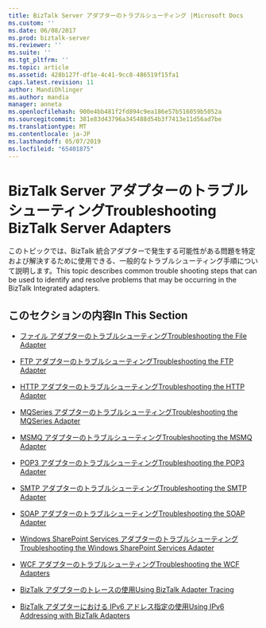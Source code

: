 ```yaml
---
title: BizTalk Server アダプターのトラブルシューティング |Microsoft Docs
ms.custom: ''
ms.date: 06/08/2017
ms.prod: biztalk-server
ms.reviewer: ''
ms.suite: ''
ms.tgt_pltfrm: ''
ms.topic: article
ms.assetid: 428b127f-df1e-4c41-9cc8-486519f15fa1
caps.latest.revision: 11
author: MandiOhlinger
ms.author: mandia
manager: anneta
ms.openlocfilehash: 900e4bb481f2fd894c9ea186e57b516059b5052a
ms.sourcegitcommit: 381e83d43796a345488d54b3f7413e11d56ad7be
ms.translationtype: MT
ms.contentlocale: ja-JP
ms.lasthandoff: 05/07/2019
ms.locfileid: "65401875"
---
```

# <a name="troubleshooting-biztalk-server-adapters"></a><span data-ttu-id="b180c-102">BizTalk Server アダプターのトラブルシューティング</span><span class="sxs-lookup"><span data-stu-id="b180c-102">Troubleshooting BizTalk Server Adapters</span></span>
<span data-ttu-id="b180c-103">このトピックでは、BizTalk 統合アダプターで発生する可能性がある問題を特定および解決するために使用できる、一般的なトラブルシューティング手順について説明します。</span><span class="sxs-lookup"><span data-stu-id="b180c-103">This topic describes common trouble shooting steps that can be used to identify and resolve problems that may be occurring in the BizTalk Integrated adapters.</span></span>  
  
## <a name="in-this-section"></a><span data-ttu-id="b180c-104">このセクションの内容</span><span class="sxs-lookup"><span data-stu-id="b180c-104">In This Section</span></span>  
  
-   [<span data-ttu-id="b180c-105">ファイル アダプターのトラブルシューティング</span><span class="sxs-lookup"><span data-stu-id="b180c-105">Troubleshooting the File Adapter</span></span>](../core/troubleshooting-the-file-adapter.md)  
  
-   [<span data-ttu-id="b180c-106">FTP アダプターのトラブルシューティング</span><span class="sxs-lookup"><span data-stu-id="b180c-106">Troubleshooting the FTP Adapter</span></span>](../core/troubleshooting-the-ftp-adapter.md)  
  
-   [<span data-ttu-id="b180c-107">HTTP アダプターのトラブルシューティング</span><span class="sxs-lookup"><span data-stu-id="b180c-107">Troubleshooting the HTTP Adapter</span></span>](../core/troubleshooting-the-http-adapter.md)  
  
-   [<span data-ttu-id="b180c-108">MQSeries アダプターのトラブルシューティング</span><span class="sxs-lookup"><span data-stu-id="b180c-108">Troubleshooting the MQSeries Adapter</span></span>](../core/troubleshooting-the-mqseries-adapter.md)  
  
-   [<span data-ttu-id="b180c-109">MSMQ アダプターのトラブルシューティング</span><span class="sxs-lookup"><span data-stu-id="b180c-109">Troubleshooting the MSMQ Adapter</span></span>](../core/troubleshooting-the-msmq-adapter.md)  
  
-   [<span data-ttu-id="b180c-110">POP3 アダプターのトラブルシューティング</span><span class="sxs-lookup"><span data-stu-id="b180c-110">Troubleshooting the POP3 Adapter</span></span>](../core/troubleshooting-the-pop3-adapter.md)  
  
-   [<span data-ttu-id="b180c-111">SMTP アダプターのトラブルシューティング</span><span class="sxs-lookup"><span data-stu-id="b180c-111">Troubleshooting the SMTP Adapter</span></span>](../core/troubleshooting-the-smtp-adapter.md)  
  
-   [<span data-ttu-id="b180c-112">SOAP アダプターのトラブルシューティング</span><span class="sxs-lookup"><span data-stu-id="b180c-112">Troubleshooting the SOAP Adapter</span></span>](../core/troubleshooting-the-soap-adapter.md)  
  
-   [<span data-ttu-id="b180c-113">Windows SharePoint Services アダプターのトラブルシューティング</span><span class="sxs-lookup"><span data-stu-id="b180c-113">Troubleshooting the Windows SharePoint Services Adapter</span></span>](../core/troubleshooting-the-windows-sharepoint-services-adapter.md)  
  
-   [<span data-ttu-id="b180c-114">WCF アダプターのトラブルシューティング</span><span class="sxs-lookup"><span data-stu-id="b180c-114">Troubleshooting the WCF Adapters</span></span>](../core/troubleshooting-the-wcf-adapters.md)  
  
-   [<span data-ttu-id="b180c-115">BizTalk アダプターのトレースの使用</span><span class="sxs-lookup"><span data-stu-id="b180c-115">Using BizTalk Adapter Tracing</span></span>](../core/using-biztalk-adapter-tracing.md)  
  
-   [<span data-ttu-id="b180c-116">BizTalk アダプターにおける IPv6 アドレス指定の使用</span><span class="sxs-lookup"><span data-stu-id="b180c-116">Using IPv6 Addressing with BizTalk Adapters</span></span>](../core/using-ipv6-addressing-with-biztalk-adapters.md)